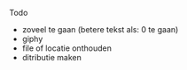 Todo

- zoveel te gaan (betere tekst als: 0 te gaan)
- giphy
- file of locatie onthouden
- ditributie maken
